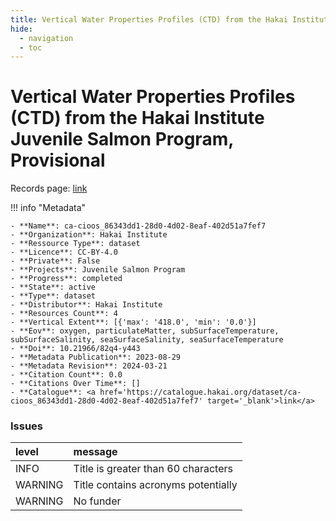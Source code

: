 ```yaml
---
title: Vertical Water Properties Profiles (CTD) from the Hakai Institute Juvenile Salmon Program, Provisional
hide:
  - navigation
  - toc
---
```


# Vertical Water Properties Profiles (CTD) from the Hakai Institute Juvenile Salmon Program, Provisional

Records page: <a href='https://catalogue.hakai.org/dataset/ca-cioos_86343dd1-28d0-4d02-8eaf-402d51a7fef7' target='_blank'>link</a>

<div id='map'></div>

!!! info "Metadata"
    
    - **Name**: ca-cioos_86343dd1-28d0-4d02-8eaf-402d51a7fef7 
    - **Organization**: Hakai Institute 
    - **Ressource Type**: dataset 
    - **Licence**: CC-BY-4.0 
    - **Private**: False 
    - **Projects**: Juvenile Salmon Program 
    - **Progress**: completed 
    - **State**: active 
    - **Type**: dataset 
    - **Distributor**: Hakai Institute 
    - **Resources Count**: 4 
    - **Vertical Extent**: [{'max': '418.0', 'min': '0.0'}] 
    - **Eov**: oxygen, particulateMatter, subSurfaceTemperature, subSurfaceSalinity, seaSurfaceSalinity, seaSurfaceTemperature 
    - **Doi**: 10.21966/82q4-y443 
    - **Metadata Publication**: 2023-08-29 
    - **Metadata Revision**: 2024-03-21 
    - **Citation Count**: 0.0 
    - **Citations Over Time**: [] 
    - **Catalogue**: <a href='https://catalogue.hakai.org/dataset/ca-cioos_86343dd1-28d0-4d02-8eaf-402d51a7fef7' target='_blank'>link</a> 

### Issues

| level   | message                             |
|:--------|:------------------------------------|
| INFO    | Title is greater than 60 characters |
| WARNING | Title contains acronyms potentially |
| WARNING | No funder                           |

<script>
   document.addEventListener("DOMContentLoaded", function() {
    var map = L.map('map').setView([51.505, -125.09], 5);
    L.tileLayer('https://tile.openstreetmap.org/{z}/{x}/{y}.png', {
        maxZoom: 19,
        attribution: '&copy; <a href="http://www.openstreetmap.org/copyright">OpenStreetMap</a>'
    }).addTo(map);
    var geojsonFeature = {
        "type": "Feature",
        "properties": {
            "name" : "Vertical Water Properties Profiles (CTD) from the Hakai Institute Juvenile Salmon Program, Provisional"
        },
        "geometry": {'type': 'Polygon', 'coordinates': [[[-127.2, 49.92], [-124.6, 49.92], [-124.6, 50.8], [-127.2, 50.8], [-127.2, 49.92]]]}
    }
    L.geoJSON(geojsonFeature).addTo(map);
   })
</script>